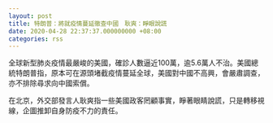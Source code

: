 ```yaml
---
layout: post
title: 特朗普：將就疫情蔓延徹查中國　耿爽：睜眼說謊
date: 2020-04-28 22:37:37.000000000 +08:00
categories: rss
---
```


全球新型肺炎疫情最嚴峻的美國，確診人數逼近100萬，逾5.6萬人不治。美國總統特朗普指，原本可在源頭堵截疫情蔓延全球，美國對中國不高興，會嚴肅調查，亦不排除尋求向中國索償。

在北京，外交部發言人耿爽指一些美國政客罔顧事實，睜著眼睛說謊，只是轉移視線，企圖推卸自身防疫不力的責任。
